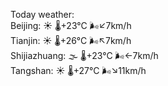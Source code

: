 Today weather:  
Beijing: ☀️ 🌡️+23°C 🌬️↙7km/h  
Tianjin: ☀️ 🌡️+26°C 🌬️↖7km/h  
Shijiazhuang: 🌫  🌡️+23°C 🌬️←7km/h  
Tangshan: ☀️ 🌡️+27°C 🌬️↘11km/h  
